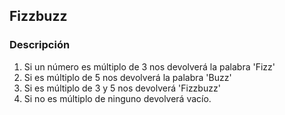 ## Fizzbuzz

### Descripción
1. Si un número es múltiplo de 3 nos devolverá la palabra 'Fizz'
2. Si es múltiplo de 5 nos devolverá la palabra 'Buzz'
3. Si es múltiplo de 3 y 5 nos devolverá 'Fizzbuzz'
4. Si no es múltiplo de ninguno devolverá vacío.
